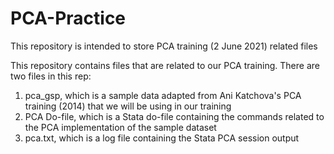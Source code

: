 # PCA-Practice
This repository is intended to store PCA training (2 June 2021) related files

This repository contains files that are related to our PCA training. There are two files in this rep: 
1. pca_gsp, which is a sample data adapted from Ani Katchova's PCA training (2014) that we will be using in our training
2. PCA Do-file, which is a Stata do-file containing the commands related to the PCA implementation of the sample dataset
3. pca.txt, which is a log file containing the Stata PCA session output
